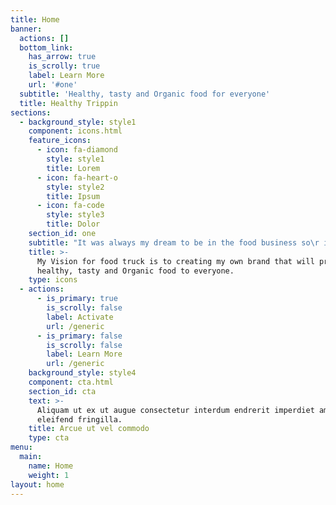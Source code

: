 ```yaml
---
title: Home
banner:
  actions: []
  bottom_link:
    has_arrow: true
    is_scrolly: true
    label: Learn More
    url: '#one'
  subtitle: 'Healthy, tasty and Organic food for everyone'
  title: Healthy Trippin
sections:
  - background_style: style1
    component: icons.html
    feature_icons:
      - icon: fa-diamond
        style: style1
        title: Lorem
      - icon: fa-heart-o
        style: style2
        title: Ipsum
      - icon: fa-code
        style: style3
        title: Dolor
    section_id: one
    subtitle: "It was always my dream to be in the food business so\r if I am getting a chance to be in this industry then providing best quality food will be my first\r preference. I have also decided my brand name is going to be Healthy Trippin. I will always\r have organic food in my food truck which will also include Indian flavored cooked food so it\r will be heathy as it will be organic and new as there are very few Indian restaurants in this\r area. I will not be aiming any specific type of customers infect all people around this area will\r be in my customer range so I will try to cook in different styles. In terms of pricing I will go\r for the best price I could offer with having a very little margin as my profit. As my business is\r a moving food shop (Food Truck) it will be plus point for me to take my food to the maximum\r number of customers. I could take my food truck to the big events in the city where they can\r taste my food."
    title: >-
      My Vision for food truck is to creating my own brand that will provide the
      healthy, tasty and Organic food to everyone.
    type: icons
  - actions:
      - is_primary: true
        is_scrolly: false
        label: Activate
        url: /generic
      - is_primary: false
        is_scrolly: false
        label: Learn More
        url: /generic
    background_style: style4
    component: cta.html
    section_id: cta
    text: >-
      Aliquam ut ex ut augue consectetur interdum endrerit imperdiet amet
      eleifend fringilla.
    title: Arcue ut vel commodo
    type: cta
menu:
  main:
    name: Home
    weight: 1
layout: home
---
```


